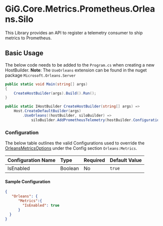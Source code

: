 # GiG.Core.Metrics.Prometheus.Orleans.Silo

This Library provides an API to register a telemetry consumer to ship metrics to Prometheus.

## Basic Usage

The below code needs to be added to the `Program.cs` when creating a new HostBuilder.
**Note**: The `UseOrleans` extension can be found in the nuget package ```Microsoft.Orleans.Server```


```csharp
public static void Main(string[] args)
{
    CreateHostBuilder(args).Build().Run();
}

public static IHostBuilder CreateHostBuilder(string[] args) =>
    Host.CreateDefaultBuilder(args)
        .UseOrleans((hostBuilder, siloBuilder) =>
            siloBuilder.AddPrometheusTelemetry(hostBuilder.Configuration));
```

### Configuration

The below table outlines the valid Configurations used to override the [OrleansMetricsOptions](../src/GiG.Core.Metrics.Prometheus.Orleans.Silo/Abstractions/OrleansMetricsOptions.cs) under the Config section `Orleans:Metrics`.

| Configuration Name      | Type    | Required                  | Default Value |
|:------------------------|:--------|:--------------------------|:--------------|
| IsEnabled               | Boolean | No                        | `true`        |

#### Sample Configuration

```json
{
   "Orleans": {     
      "Metrics":{
        "IsEnabled": true
      }
  }
}
 ```